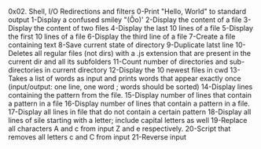 0x02. Shell, I/O Redirections and filters
0-Print "Hello, World" to standard output
1-Display a confused smiley "(Ôo)'
2-Display the content of a file
3-Display the content of two files
4-Display the last 10 lines of a file
5-Display the first 10 lines of a file
6-Display the third line of a file
7-Create a file containing text
8-Save current state of directory
9-Duplicate latst line
10-Deletes all regular files (not dirs) with a .js extension that are present in the current dir and all its subfolders
11-Count number of directories and sub-directories in current directory
12-Display the 10 newest files in cwd
13-Takes a list of words as input and prints words that appear exactly once (input/output: one line, one word ; words should be sorted)
14-Display lines containing the pattern from the file. 
15-Display number of lines that contain a pattern in a file
16-Display number of lines that contain a pattern in a file.
17-Display all lines in file that do not contain a certain pattern
18-Display all lines of sile starting with a letter; include capital letters as well
19-Replace all characters A and c from input Z and e respectively. 
20-Script that removes all letters c and C from input
21-Reverse input
